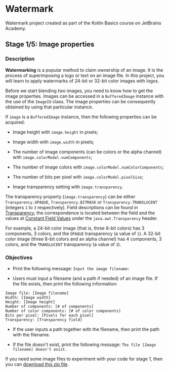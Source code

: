 # Watermark
Watermark project created as part of the Kotlin Basics course on JetBrains Academy.

## Stage 1/5: Image properties
### Description
**Watermarking** is a popular method to claim ownership of an image. It is the process of superimposing a logo or text on an image file. In this project, you will learn to apply watermarks of 24-bit or 32-bit color images with logos.

Before we start blending two images, you need to know how to get the image properties. Images can be accessed in a `BufferedImage` instance with the use of the `ImageIO` class. The image properties can be consequently obtained by using that particular instance.

If `image` is a `BufferedImage` instance, then the following properties can be acquired:

- Image height with `image.height` in pixels;

- Image width with `image.width` in pixels;

- The number of image components (can be colors or the alpha channel) with `image.colorModel.numComponents`;

- The number of image colors with `image.colorModel.numColorComponents`;

- The number of bits per pixel with `image.colorModel.pixelSize`;

- Image transparency setting with `image.transparency`.

The transparency property (`image.transparency`) can be either `Transparency.OPAQUE`, `Transparency.BITMASK` or `Transparency.TRANSLUCENT` (integers `1` to `3` respectively). Field descriptions can be found in [Transparency](https://docs.oracle.com/javase/7/docs/api/java/awt/Transparency.html); the correspondence is located between the field and the values at [Constant Field Values](https://docs.oracle.com/javase/7/docs/api/constant-values.html#java.awt.Transparency) under the `java.awt.Transparency` header.

For example, a 24-bit color image (that is, three 8-bit colors) has 3 components, 3 colors, and the `OPAQUE` transparency (a value of `1`). A 32-bit color image (three 8-bit colors and an alpha channel) has 4 components, 3 colors, and the `TRANSLUCENT` transparency (a value of `3`).

### Objectives
- Print the following message: `Input the image filename:`

- Users must input a filename (and a path if needed) of an image file. If the file exists, then print the following information:
```
Image file: [Image filename]
Width: [Image width]
Height: [Image height]
Number of components: [# of components]
Number of color components: [# of color components]
Bits per pixel: [Pixels for each pixel]
Transparency: [Transparency field]
```

- If the user inputs a path together with the filename, then print the path with the filename.

- If the file doesn't exist, print the following message: `The file [Image filename] doesn't exist.`

If you need some image files to experiment with your code for stage 1, then you can [download this zip file](https://stepik.org/media/attachments/lesson/623865/stage1.zip).
